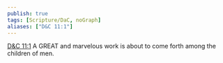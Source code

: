 ```yaml
---
publish: true
tags: [Scripture/DaC, noGraph]
aliases: ["D&C 11:1"]
---
```

[D&C 11:1](https://churchofjesuschrist.org/study/scriptures/dc-testament/dc/11?lang=eng&id=p1#p1) A GREAT and marvelous work is about to come forth among the children of men.
